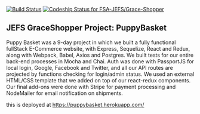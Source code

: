 [![Build Status](https://travis-ci.org/FSA-JEFS/Grace-Shopper.svg?branch=master)](https://travis-ci.org/FSA-JEFS/Grace-Shopper)
[ ![Codeship Status for FSA-JEFS/Grace-Shopper](https://app.codeship.com/projects/36821140-7e21-0135-ea08-26e3b4c1f623/status?branch=master)](https://app.codeship.com/projects/245926)

## JEFS GraceShopper Project: PuppyBasket

Puppy Basket was a 9-day project in which we built a fully functional fullStack E-Commerce website, with Express, Sequelize, React and Redux, along with Webpack, Babel, Axios and Postgres. We built tests for our entire back-end processes in Mocha and Chai. Auth was done with PassportJS for local login, Google, Facebook and Twitter, and all our API routes are projected by functions checking for login/admin status. We used an external HTML/CSS template that we added on top of our react-redux components. Our final add-ons were done with Stripe for payment processing and NodeMailer for email notification on shipments.

this is deployed at <https://puppybasket.herokuapp.com/>
